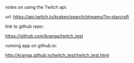notes on using the Twitch api:

url:
https://api.twitch.tv/kraken/search/streams/?q=starcraft

link to github repo:

https://github.com/kranga/twitch_test

running app on github.io:

http://kranga.github.io/twitch_test/twitch_test.html

